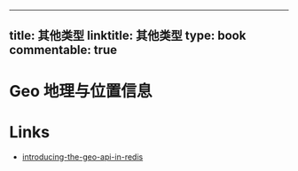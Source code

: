 
---
title: 其他类型
linktitle: 其他类型
type: book
commentable: true
---

# Geo 地理与位置信息

# Links

- [introducing-the-geo-api-in-redis](http://cristian.regolo.cc/2015/07/07/introducing-the-geo-api-in-redis.html)

    